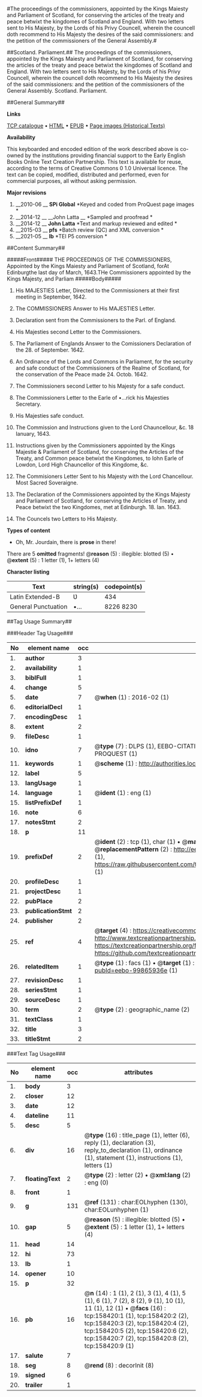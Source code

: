 #The proceedings of the commissioners, appointed by the Kings Maiesty and Parliament of Scotland, for conserving the articles of the treaty and peace betwixt the kingdomes of Scotland and England. With two letters sent to His Majesty, by the Lords of his Privy Councell, wherein the councell doth recommend to His Majesty the desires of the said commissioners: and the petition of the commissioners of the General Assembly.#

##Scotland. Parliament.##
The proceedings of the commissioners, appointed by the Kings Maiesty and Parliament of Scotland, for conserving the articles of the treaty and peace betwixt the kingdomes of Scotland and England. With two letters sent to His Majesty, by the Lords of his Privy Councell, wherein the councell doth recommend to His Majesty the desires of the said commissioners: and the petition of the commissioners of the General Assembly.
Scotland. Parliament.

##General Summary##

**Links**

[TCP catalogue](http://www.ota.ox.ac.uk/tcp/)  • 
[HTML](http://tei.it.ox.ac.uk/tcp/Texts-HTML/free/A92/A92463.html)  • 
[EPUB](http://tei.it.ox.ac.uk/tcp/Texts-EPUB/free/A92/A92463.epub) • 
[Page images (Historical Texts)](https://historicaltexts.jisc.ac.uk/eebo-99865936e)

**Availability**

This keyboarded and encoded edition of the work described above is co-owned by the
    institutions providing financial support to the Early English Books Online Text Creation
    Partnership. This text is available for reuse, according to the terms of  Creative Commons 0 1.0 Universal
    licence. The text can be copied, modified, distributed and performed, even for commercial
    purposes, all without asking permission.

**Major revisions**

1. __2010-06 __ __SPi Global__ *Keyed and coded from ProQuest page images *
1. __2014-12 __ __John Latta __ *Sampled and proofread *
1. __2014-12 __ __John Latta__ *Text and markup reviewed and edited *
1. __2015-03 __ __pfs__ *Batch review (QC) and XML conversion *
1. __2021-05 __ __lb__ *TEI P5 conversion *

##Content Summary##

#####Front#####
THE PROCEEDINGS OF THE COMMISSIONERS, Appointed by the Kings Maiesty and Parliament of Scotland, forAt Edinburgthe last day of March, 1643.THe Commissioners appointed by the Kings Majesty, and Parliam
#####Body#####

1. His MAJESTIES Letter, Directed to the Commissioners at their first meeting in September, 1642.

1. The COMMISSIONERS Answer to His MAJESTIES Letter.

1. Declaration sent from the Commissioners to the Parl. of England.

1. His Majesties second Letter to the Commissioners.

1. The Parliament of Englands Answer to the Comissioners Declaration of the 28. of September. 1642.

1. An Ordinance of the Lords and Commons in Parliament, for the security and safe conduct of the Commissioners of the Realme of Scotland, for the conservation of the Peace made 24. Octob. 1642.

1. The Commissioners second Letter to his Majesty for a safe conduct.

1. The Commissioners Letter to the Earle of •…rick his Majesties Secretary.

1. His Majesties safe conduct.

1. The Commission and Instructions given to the Lord Chauncellour, &c. 18 Ianuary, 1643.

1. Instructions given by the Commissioners appointed by the Kings Majestie & Parliament of Scotland, for conserving the Articles of the Treaty, and Common peace betwixt the Kingdomes, to Iohn Earle of Lowdon, Lord High Chauncellor of this Kingdome, &c.

1. The Commisioners Letter Sent to his Majesty with the Lord Chancellour. Most Sacred Soveraigne.

1. The Declaration of the Commissioners appointed by the Kings Majesty and Parliament of Scotland, for conserving the Articles of Treaty, and Peace betwixt the two Kingdomes, met at Edinburgh. 18. Ian. 1643.

1. The Councels two Letters to His Majesty.

**Types of content**

  * Oh, Mr. Jourdain, there is **prose** in there!

There are 5 **omitted** fragments! 
 @__reason__ (5) : illegible: blotted (5)  •  @__extent__ (5) : 1 letter (1), 1+ letters (4)

**Character listing**


|Text|string(s)|codepoint(s)|
|---|---|---|
|Latin Extended-B|Ʋ|434|
|General Punctuation|•…|8226 8230|

##Tag Usage Summary##

###Header Tag Usage###

|No|element name|occ|attributes|
|---|---|---|---|
|1.|__author__|3||
|2.|__availability__|1||
|3.|__biblFull__|1||
|4.|__change__|5||
|5.|__date__|7| @__when__ (1) : 2016-02 (1)|
|6.|__editorialDecl__|1||
|7.|__encodingDesc__|1||
|8.|__extent__|2||
|9.|__fileDesc__|1||
|10.|__idno__|7| @__type__ (7) : DLPS (1), EEBO-CITATION (1), VID (1), EEBO-PROQUEST (1), STC (2), PROQUEST (1)|
|11.|__keywords__|1| @__scheme__ (1) : http://authorities.loc.gov/ (1)|
|12.|__label__|5||
|13.|__langUsage__|1||
|14.|__language__|1| @__ident__ (1) : eng (1)|
|15.|__listPrefixDef__|1||
|16.|__note__|6||
|17.|__notesStmt__|2||
|18.|__p__|11||
|19.|__prefixDef__|2| @__ident__ (2) : tcp (1), char (1)  •  @__matchPattern__ (2) : ([0-9\-]+):([0-9IVX]+) (1), (.+) (1)  •  @__replacementPattern__ (2) : http://eebo.chadwyck.com/downloadtiff?vid=$1&page=$2 (1), https://raw.githubusercontent.com/textcreationpartnership/Texts/master/tcpchars.xml#$1 (1)|
|20.|__profileDesc__|1||
|21.|__projectDesc__|1||
|22.|__pubPlace__|2||
|23.|__publicationStmt__|2||
|24.|__publisher__|2||
|25.|__ref__|4| @__target__ (4) : https://creativecommons.org/publicdomain/zero/1.0/ (1), http://www.textcreationpartnership.org/docs/. (1), https://textcreationpartnership.org/faq/#faq05 (1), https://github.com/textcreationpartnership (1)|
|26.|__relatedItem__|1| @__type__ (1) : facs (1)  •  @__target__ (1) : https://data.historicaltexts.jisc.ac.uk/view?pubId=eebo-99865936e (1)|
|27.|__revisionDesc__|1||
|28.|__seriesStmt__|1||
|29.|__sourceDesc__|1||
|30.|__term__|2| @__type__ (2) : geographic_name (2)|
|31.|__textClass__|1||
|32.|__title__|3||
|33.|__titleStmt__|2||


###Text Tag Usage###

|No|element name|occ|attributes|
|---|---|---|---|
|1.|__body__|3||
|2.|__closer__|12||
|3.|__date__|12||
|4.|__dateline__|11||
|5.|__desc__|5||
|6.|__div__|16| @__type__ (16) : title_page (1), letter (6), reply (1), declaration (3), reply_to_declaration (1), ordinance (1), statement (1), instructions (1), letters (1)|
|7.|__floatingText__|2| @__type__ (2) : letter (2)  •  @__xml:lang__ (2) : eng (0)|
|8.|__front__|1||
|9.|__g__|131| @__ref__ (131) : char:EOLhyphen (130), char:EOLunhyphen (1)|
|10.|__gap__|5| @__reason__ (5) : illegible: blotted (5)  •  @__extent__ (5) : 1 letter (1), 1+ letters (4)|
|11.|__head__|14||
|12.|__hi__|73||
|13.|__lb__|1||
|14.|__opener__|10||
|15.|__p__|32||
|16.|__pb__|16| @__n__ (14) : 1 (1), 2 (1), 3 (1), 4 (1), 5 (1), 6 (1), 7 (2), 8 (2), 9 (1), 10 (1), 11 (1), 12 (1)  •  @__facs__ (16) : tcp:158420:1 (1), tcp:158420:2 (2), tcp:158420:3 (2), tcp:158420:4 (2), tcp:158420:5 (2), tcp:158420:6 (2), tcp:158420:7 (2), tcp:158420:8 (2), tcp:158420:9 (1)|
|17.|__salute__|7||
|18.|__seg__|8| @__rend__ (8) : decorInit (8)|
|19.|__signed__|6||
|20.|__trailer__|1||
